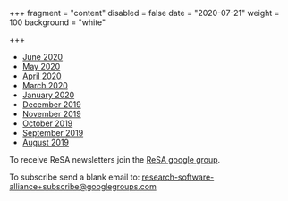 +++
fragment = "content"
disabled = false
date = "2020-07-21"
weight = 100
background = "white"

+++

* [June 2020](2020-06-newsletter.pdf)
* [May 2020](2020-05-newsletter.pdf)
* [April 2020](2020-04-newsletter.pdf)
* [March 2020](2020-03-newsletter.pdf)
* [January 2020](2020-01-newsletter.pdf)
* [December 2019](2019-12-newsletter.pdf)
* [November 2019](2019-11-newsletter.pdf)
* [October 2019](2019-10-newsletter.pdf)
* [September 2019](2019-09-newsletter.pdf)
* [August 2019](2019-08-newsletter.pdf)

To receive ReSA newsletters join the [ReSA google group](https://groups.google.com/forum/#!forum/research-software-alliance).

To subscribe send a blank email to: [research-software-alliance+subscribe@googlegroups.com](mailto:research-software-alliance+subscribe@googlegroups.com)
